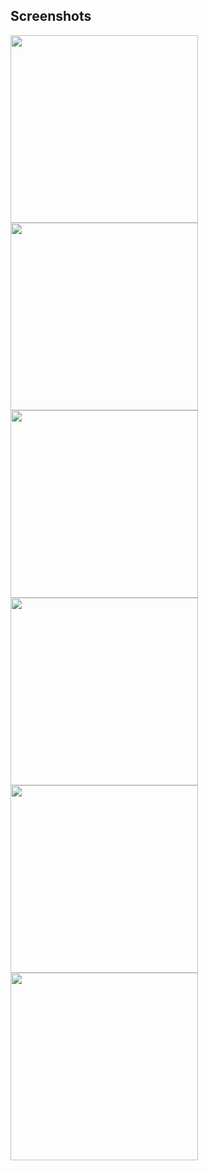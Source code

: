 ## Screenshots


<img src="image1.png" width="300" />
<img src="image2.png" width="300" />
<img src="image3.png" width="300" />
<img src="image4.png" width="300" />
<img src="image5.png" width="300" />
<img src="image6.png" width="300" />
